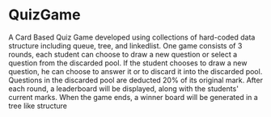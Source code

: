 # QuizGame

A Card Based Quiz Game developed using collections of hard-coded data structure including queue, tree, and linkedlist.
One game consists of 3 rounds, each student can choose to draw a new question or select a question from the discarded pool.
If the student chooses to draw a new question, he can choose to answer it or to discard it into the discarded pool.
Questions in the discarded pool are deducted 20% of its original mark.
After each round, a leaderboard will be displayed, along with the students' current marks.
When the game ends, a winner board will be generated in a tree like structure
